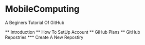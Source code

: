 # MobileComputing
A Beginers Tutorial Of GitHub

** Introduction
** How To SetUp Account
** GiHub Plans
** GitHub Repostries
*** Create A New Repostiry
